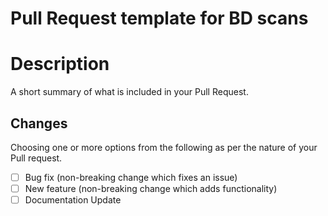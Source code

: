 # Pull Request template for BD scans

# Description

A short summary of what is included in your Pull Request.

## Changes

Choosing one or more options from the following as per the nature of your Pull request.

- [ ] Bug fix (non-breaking change which fixes an issue)
- [ ] New feature (non-breaking change which adds functionality)
- [ ] Documentation Update

